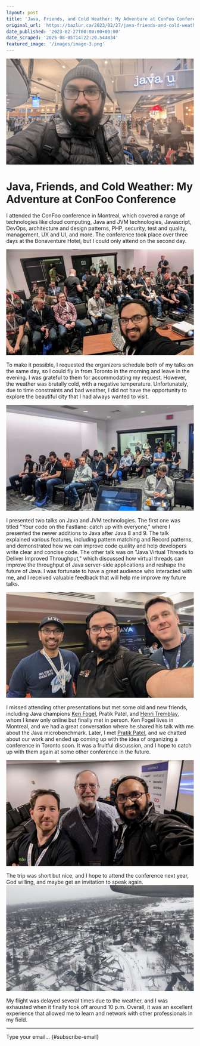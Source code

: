 ```yaml
---
layout: post
title: 'Java, Friends, and Cold Weather: My Adventure at ConFoo Conference'
original_url: 'https://bazlur.ca/2023/02/27/java-friends-and-cold-weather-my-adventure-at-confoo-conference/'
date_published: '2023-02-27T00:00:00+00:00'
date_scraped: '2025-08-05T14:22:20.544834'
featured_image: '/images/image-3.png'
---
```


<img src="/images/image-3.png" alt="" />

Java, Friends, and Cold Weather: My Adventure at ConFoo Conference
==================================================================

I attended the ConFoo conference in Montreal, which covered a range of technologies like cloud computing, Java and JVM technologies, Javascript, DevOps, architecture and design patterns, PHP, security, test and quality, management, UX and UI, and more. The conference took place over three days at the Bonaventure Hotel, but I could only attend on the second day.

<img src="/images/pxl-20230223-204517242-700x394.jpg" alt="" />

To make it possible, I requested the organizers schedule both of my talks on the same day, so I could fly in from Toronto in the morning and leave in the evening. I was grateful to them for accommodating my request. However, the weather was brutally cold, with a negative temperature. Unfortunately, due to time constraints and bad weather, I did not have the opportunity to explore the beautiful city that I had always wanted to visit.

<img src="/images/pxl-20230223-195714931-700x394.jpg" alt="" />

I presented two talks on Java and JVM technologies. The first one was titled "Your code on the Fastlane: catch up with everyone," where I presented the newer additions to Java after Java 8 and 9. The talk explained various features, including pattern matching and Record patterns, and demonstrated how we can improve code quality and help developers write clear and concise code. The other talk was on "Java Virtual Threads to Deliver Improved Throughput," which discussed how virtual threads can improve the throughput of Java server-side applications and reshape the future of Java. I was fortunate to have a great audience who interacted with me, and I received valuable feedback that will help me improve my future talks.

<img src="/images/pxl-20230223-210951111-700x394.jpg" alt="" />

I missed attending other presentations but met some old and new friends, including Java champions [Ken Fogel](https://twitter.com/omniprof), Pratik Patel, and [Henri Tremblay](https://twitter.com/henri_tremblay), whom I knew only online but finally met in person. Ken Fogel lives in Montreal, and we had a great conversation where he shared his talk with me about the Java microbenchmark. Later, I met [Pratik Patel](https://twitter.com/prpatel), and we chatted about our work and ended up coming up with the idea of organizing a conference in Toronto soon. It was a fruitful discussion, and I hope to catch up with them again at some other conference in the future.

<img src="/images/pxl-20230223-184610646-700x394.jpg" alt="" />

The trip was short but nice, and I hope to attend the conference next year, God willing, and maybe get an invitation to speak again.  
<img src="/images/pxl-20230223-142427620-700x394.jpg" alt="" />

My flight was delayed several times due to the weather, and I was exhausted when it finally took off around 10 p.m. Overall, it was an excellent experience that allowed me to learn and network with other professionals in my field.

*** ** * ** ***

Type your email... {#subscribe-email}
